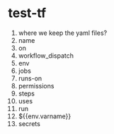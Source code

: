 # test-tf

1. where we keep the yaml files?
2. name
3. on
4. workflow_dispatch
5. env
6. jobs
7. runs-on
8. permissions
9. steps
10. uses
11. run
12. ${{env.varname}}
13. secrets
